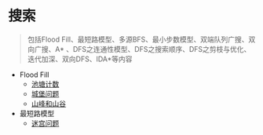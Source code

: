 # 搜索

> 包括Flood Fill、最短路模型、多源BFS、最小步数模型、双端队列广搜、双向广搜、A*
> 、DFS之连通性模型、DFS之搜索顺序、DFS之剪枝与优化、迭代加深、双向DFS、IDA*等内容

- Flood Fill
  - [池塘计数](PondCount.py)
  - [城堡问题](CastleProblem.py)
  - [山峰和山谷](PeaksAndValleys.py)
- 最短路模型
  - [迷宫问题](MazeProblem.py)